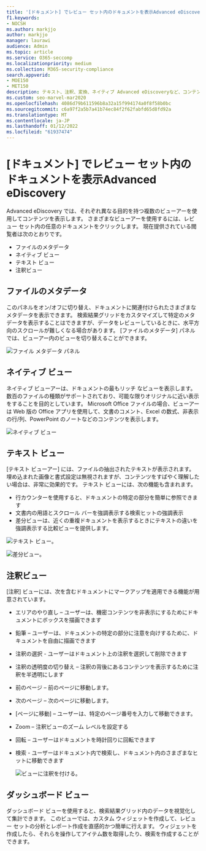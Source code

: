 ```yaml
---
title: '[ドキュメント] でレビュー セット内のドキュメントを表示Advanced eDiscovery'
f1.keywords:
- NOCSH
ms.author: markjjo
author: markjjo
manager: laurawi
audience: Admin
ms.topic: article
ms.service: O365-seccomp
ms.localizationpriority: medium
ms.collection: M365-security-compliance
search.appverid:
- MOE150
- MET150
description: テキスト、注釈、変換、ネイティブ Advanced eDiscoveryなど、コンテンツの表示方法を選択します。
ms.custom: seo-marvel-mar2020
ms.openlocfilehash: 4086d79b611596b8a32a15f994174a0f8f58b0bc
ms.sourcegitcommit: c6a97f2a5b7a41b74ec84f2f62fabfd65d8fd92a
ms.translationtype: MT
ms.contentlocale: ja-JP
ms.lasthandoff: 01/12/2022
ms.locfileid: "61937474"
---
```

# <a name="view-documents-in-a-review-set-in-advanced-ediscovery"></a>[ドキュメント] でレビュー セット内のドキュメントを表示Advanced eDiscovery

Advanced eDiscovery では、それぞれ異なる目的を持つ複数のビューアーを使用してコンテンツを表示します。 さまざまなビューアーを使用するには、レビュー セット内の任意のドキュメントをクリックします。 現在提供されている閲覧者は次のとおりです。

- ファイルのメタデータ
- ネイティブ ビュー
- テキスト ビュー
- 注釈ビュー

## <a name="file-metadata"></a>ファイルのメタデータ

このパネルをオン/オフに切り替え、ドキュメントに関連付けられたさまざまなメタデータを表示できます。 検索結果グリッドをカスタマイズして特定のメタデータを表示することはできますが、データをレビューしているときに、水平方向のスクロールが難しくなる場合があります。 [ファイルのメタデータ] パネルでは、ビューアー内のビューを切り替えることができます。

![ファイル メタデータ パネル
](../media/Reviewimage2.png)

## <a name="native-view"></a>ネイティブ ビュー

ネイティブ ビューアーは、ドキュメントの最もリッチ なビューを表示します。 数百のファイルの種類がサポートされており、可能な限りオリジナルに近い表示をすることを目的としています。 Microsoft Office ファイルの場合、ビューアーは Web 版の Office アプリを使用して、文書のコメント、Excel の数式、非表示の行/列、PowerPoint のノートなどのコンテンツを表示します。

![ネイティブ ビュー
](../media/Reviewimage3.png)

## <a name="text-view"></a>テキスト ビュー

[テキスト ビューアー] には、ファイルの抽出されたテキストが表示されます。 埋め込まれた画像と書式設定は無視されますが、コンテンツをすばやく理解したい場合は、非常に効果的です。 テキスト ビューには、次の機能も含まれます。

- 行カウンターを使用すると、ドキュメントの特定の部分を簡単に参照できます
- 文書内の用語とスクロール バーを強調表示する検索ヒットの強調表示
- 差分ビューは、近くの重複ドキュメントを表示するときにテキストの違いを強調表示する比較ビューを提供します。

![テキスト ビュー。](../media/Reviewimage4.png)

![差分ビュー。](../media/Reviewimage5.png)

## <a name="annotate-view"></a>注釈ビュー

[注釈] ビューには、次を含むドキュメントにマークアップを適用できる機能が用意されています。

- エリアのやり直し – ユーザーは、機密コンテンツを非表示にするためにドキュメントにボックスを描画できます
- 鉛筆 – ユーザーは、ドキュメントの特定の部分に注意を向けするために、ドキュメントを自由に描画できます
- 注釈の選択 - ユーザーはドキュメント上の注釈を選択して削除できます
- 注釈の透明度の切り替え – 注釈の背後にあるコンテンツを表示するために注釈を半透明にします
- 前のページ – 前のページに移動します。
- 次のページ – 次のページに移動します。
- [ページに移動] – ユーザーは、特定のページ番号を入力して移動できます。
- Zoom – 注釈ビューのズーム レベルを設定する
- 回転 – ユーザーはドキュメントを時計回りに回転できます
- 検索 - ユーザーはドキュメント内で検索し、ドキュメント内のさまざまなヒットに移動できます

  ![ビューに注釈を付ける。](../media/Reviewimage1.png)

## <a name="dashboard-view"></a>ダッシュボード ビュー

ダッシュボード ビューを使用すると、検索結果グリッド内のデータを視覚化して集計できます。 このビューでは、カスタム ウィジェットを作成して、レビュー セットの分析とレポート作成を直感的かつ簡単に行えます。 ウィジェットを作成したら、それらを操作してアイテム数を取得したり、検索を作成することができます。
